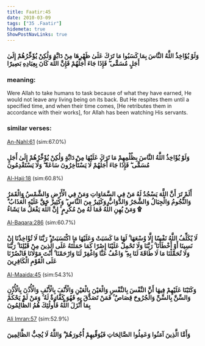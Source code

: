 ```yaml
---
title: Faatir:45
date: 2010-03-09
tags: ["35 .Faatir"]
hidemeta: true 
ShowPostNavLinks: true 
---
```

### وَلَوْ يُؤَاخِذُ اللَّهُ النَّاسَ بِمَا كَسَبُوا مَا تَرَكَ عَلَىٰ ظَهْرِهَا مِنْ دَابَّةٍ وَلَٰكِنْ يُؤَخِّرُهُمْ إِلَىٰ أَجَلٍ مُسَمًّى ۖ فَإِذَا جَاءَ أَجَلُهُمْ فَإِنَّ اللَّهَ كَانَ بِعِبَادِهِ بَصِيرًا
### meaning: 
Were Allah to take humans to task because of what they have earned, He would not leave any living being on its back. But He respites them until a specified time, and when their time comes, [He retributes them in accordance with their works], for Allah has been watching His servants.
### similar verses: 

[An-Nahl:61](/16/61) (sim:67.0%)

### وَلَوْ يُؤَاخِذُ اللَّهُ النَّاسَ بِظُلْمِهِمْ مَا تَرَكَ عَلَيْهَا مِنْ دَابَّةٍ وَلَٰكِنْ يُؤَخِّرُهُمْ إِلَىٰ أَجَلٍ مُسَمًّى ۖ فَإِذَا جَاءَ أَجَلُهُمْ لَا يَسْتَأْخِرُونَ سَاعَةً ۖ وَلَا يَسْتَقْدِمُونَ

[Al-Hajj:18](/22/18) (sim:60.8%)

### أَلَمْ تَرَ أَنَّ اللَّهَ يَسْجُدُ لَهُ مَنْ فِي السَّمَاوَاتِ وَمَنْ فِي الْأَرْضِ وَالشَّمْسُ وَالْقَمَرُ وَالنُّجُومُ وَالْجِبَالُ وَالشَّجَرُ وَالدَّوَابُّ وَكَثِيرٌ مِنَ النَّاسِ ۖ وَكَثِيرٌ حَقَّ عَلَيْهِ الْعَذَابُ ۗ وَمَنْ يُهِنِ اللَّهُ فَمَا لَهُ مِنْ مُكْرِمٍ ۚ إِنَّ اللَّهَ يَفْعَلُ مَا يَشَاءُ ۩

[Al-Baqara:286](/2/286) (sim:60.7%)

### لَا يُكَلِّفُ اللَّهُ نَفْسًا إِلَّا وُسْعَهَا ۚ لَهَا مَا كَسَبَتْ وَعَلَيْهَا مَا اكْتَسَبَتْ ۗ رَبَّنَا لَا تُؤَاخِذْنَا إِنْ نَسِينَا أَوْ أَخْطَأْنَا ۚ رَبَّنَا وَلَا تَحْمِلْ عَلَيْنَا إِصْرًا كَمَا حَمَلْتَهُ عَلَى الَّذِينَ مِنْ قَبْلِنَا ۚ رَبَّنَا وَلَا تُحَمِّلْنَا مَا لَا طَاقَةَ لَنَا بِهِ ۖ وَاعْفُ عَنَّا وَاغْفِرْ لَنَا وَارْحَمْنَا ۚ أَنْتَ مَوْلَانَا فَانْصُرْنَا عَلَى الْقَوْمِ الْكَافِرِينَ

[Al-Maaida:45](/5/45) (sim:54.3%)

### وَكَتَبْنَا عَلَيْهِمْ فِيهَا أَنَّ النَّفْسَ بِالنَّفْسِ وَالْعَيْنَ بِالْعَيْنِ وَالْأَنْفَ بِالْأَنْفِ وَالْأُذُنَ بِالْأُذُنِ وَالسِّنَّ بِالسِّنِّ وَالْجُرُوحَ قِصَاصٌ ۚ فَمَنْ تَصَدَّقَ بِهِ فَهُوَ كَفَّارَةٌ لَهُ ۚ وَمَنْ لَمْ يَحْكُمْ بِمَا أَنْزَلَ اللَّهُ فَأُولَٰئِكَ هُمُ الظَّالِمُونَ

[Ali Imran:57](/3/57) (sim:52.9%)

### وَأَمَّا الَّذِينَ آمَنُوا وَعَمِلُوا الصَّالِحَاتِ فَيُوَفِّيهِمْ أُجُورَهُمْ ۗ وَاللَّهُ لَا يُحِبُّ الظَّالِمِينَ
